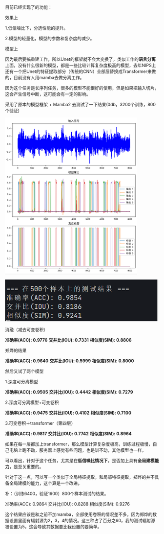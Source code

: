 目前已经实现了的功能：

效果上

1.低信噪比下，分选性能的提升。

2.模型的轻量化，模型的参数和复杂度的减少。

模型上

因为最后要搞重建工作，所以Unet的框架就不会大变换了，类似工作的**语言分离**上面，没有什么很新的模型，都是一些比较计算复杂度极高的模型，去年NIPS上还有一个把Unet的特征提取部分（传统的CNN）全部层替换成Transformer来做的，目前没有人用mamba去做分离工作。

因为这个任务是长序列任务，很多的模型不能很好的使用，但是如果把输入切片，这会产生信号中断，这可能会有一定的影响。





采用了原本的模型框架 + Mamba2 去测试了一下结果(0db，3200个训练，800个验证)

<img src="./images/%7B2E472356-A2CF-491B-9428-68D24276EBA9%7D.png" alt="{2E472356-A2CF-491B-9428-68D24276EBA9}" style="zoom:50%;" />

![f07688ae3e61606ee2d396abe3e669d](./images/f07688ae3e61606ee2d396abe3e669d.png)

消融（减去可变卷积）

**准确率(ACC): 0.9776**
**交并比(IOU): 0.7331**
**相似度(SIM): 0.8806**

郑烨的结果

**准确率(ACC): 0.9640**
**交并比(IOU): 0.5999**
**相似度(SIM): 0.8000**

然后又试了两个模型

1.深度可分离模型

**准确率(ACC): 0.9505**
**交并比(IOU): 0.4442**
**相似度(SIM): 0.7279**

2.深度可分离模型+可变卷积

**准确率(ACC): 0.9475**
**交并比(IOU): 0.4102**
**相似度(SIM): 0.7100**


3.可变卷积＋transformer（第四层）

**准确率(ACC): 0.9817**
**交并比(IOU): 0.7742**
**相似度(SIM): 0.8964**



如果在每一层都加上transformer，那么模型计算复杂度极高，训练过程极慢，自己电脑上跑不动，服务器上感觉有些问题，也是训不动，其他模型也一样。

可以看出，针对于这个任务，尤其是在**低信噪比情况下**，是否加上具有**全局建模能力**，是至关重要的。

针对于这一点，可以写一个类似于全局特征提取，和局部特征提取，郑烨的并不具备全局建模的能力，这个算是一个改进。







补：（训练6400，验证1600）800个样本测试的结果。

准确率(ACC): 0.9864
交并比(IOU): 0.8288
相似度(SIM): 0.9276

这个结果应该是和之前不加mamba，全部使用卷积的情况差不多，因为郑烨的数据设置里面有辐射源为2，3，4的情况。这三种占了百分之60，我的测试辐射源被设置为5，这会导致其数据要比我设置的要简单。





